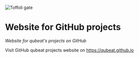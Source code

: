![Toffoli gate](https://qubeat.github.io/tof.gif)
# Website for GitHub projects
*Website for qubeat's projects on GitHub*

Visit GitHub qubeat projects website on https://qubeat.github.io






